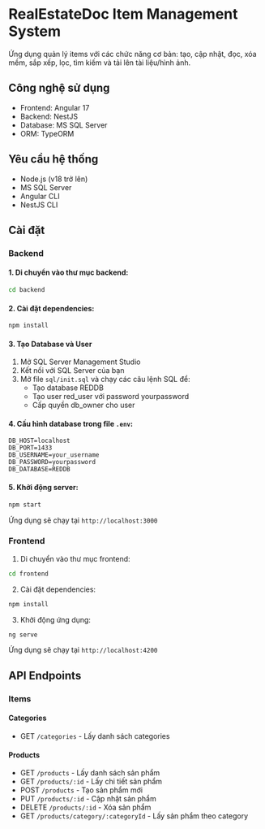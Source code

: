 # RealEstateDoc Item Management System

Ứng dụng quản lý items với các chức năng cơ bản: tạo, cập nhật, đọc, xóa mềm, sắp xếp, lọc, tìm kiếm và tải lên tài liệu/hình ảnh.

## Công nghệ sử dụng

- Frontend: Angular 17
- Backend: NestJS
- Database: MS SQL Server
- ORM: TypeORM

## Yêu cầu hệ thống

- Node.js (v18 trở lên)
- MS SQL Server
- Angular CLI
- NestJS CLI

## Cài đặt

### Backend

#### 1. Di chuyển vào thư mục backend:
```bash
cd backend
```

#### 2. Cài đặt dependencies:
```bash
npm install
```
#### 3. Tạo Database và User
1. Mở SQL Server Management Studio
2. Kết nối với SQL Server của bạn
3. Mở file `sql/init.sql` và chạy các câu lệnh SQL để:
   - Tạo database REDDB
   - Tạo user red_user với password yourpassword
   - Cấp quyền db_owner cho user
#### 4. Cấu hình database trong file `.env`:
```
DB_HOST=localhost
DB_PORT=1433
DB_USERNAME=your_username
DB_PASSWORD=yourpassword
DB_DATABASE=REDDB
```

#### 5. Khởi động server:
```bash
npm start
```
Ứng dụng sẽ chạy tại `http://localhost:3000`
### Frontend

1. Di chuyển vào thư mục frontend:
```bash
cd frontend
```

2. Cài đặt dependencies:
```bash
npm install
```

3. Khởi động ứng dụng:
```bash
ng serve
```

Ứng dụng sẽ chạy tại `http://localhost:4200`

## API Endpoints

### Items

#### Categories
- GET `/categories` - Lấy danh sách categories

#### Products
- GET `/products` - Lấy danh sách sản phẩm
- GET `/products/:id` - Lấy chi tiết sản phẩm
- POST `/products` - Tạo sản phẩm mới
- PUT `/products/:id` - Cập nhật sản phẩm
- DELETE `/products/:id` - Xóa sản phẩm
- GET `/products/category/:categoryId` - Lấy sản phẩm theo category